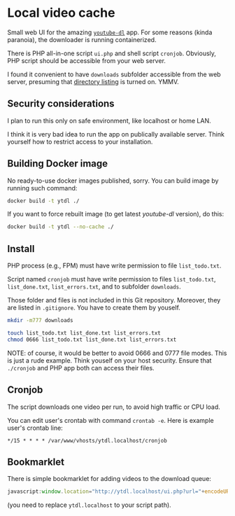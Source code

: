 Local video cache
=================

Small web UI for the amazing [`youtube-dl`][1] app.
For some reasons (kinda paranoia), the downloader is running containerized.

There is PHP all-in-one script `ui.php` and shell script `cronjob`.
Obviously, PHP script should be accessible from your web server.

I found it convenient to have `downloads` subfolder accessible from
the web server, presuming that [directory listing][2] is turned on.
YMMV.

Security considerations
-----------------------

I plan to run this only on safe environment, like localhost or home LAN.

I think it is very bad idea to run the app on publically available server.
Think yourself how to restrict access to your installation.

Building Docker image
---------------------

No ready-to-use docker images published, sorry.
You can build image by running such command:

```sh
docker build -t ytdl ./
```

If you want to force rebuilt image (to get latest _youtube-dl_ version),
do this:


```sh
docker build -t ytdl --no-cache ./
```

Install
-------

PHP process (e.g., FPM) must have write permission to file `list_todo.txt`.

Script named `cronjob` must have write permission to files `list_todo.txt`,
`list_done.txt`, `list_errors.txt`, and to subfolder `downloads`.

Those folder and files is not included in this Git repository.
Moreover, they are listed in `.gitignore`.
You have to create them by youself.

```sh
mkdir -m777 downloads

touch list_todo.txt list_done.txt list_errors.txt
chmod 0666 list_todo.txt list_done.txt list_errors.txt
```

NOTE: of course, it would be better to avoid 0666 and 0777 file modes.
This is just a rude example. Think youself on your host security.
Ensure that `./cronjob` and PHP app both can access their files.

Cronjob
-------

The script downloads one video per run, to avoid high traffic or CPU load.

You can edit user's crontab with command `crontab -e`.
Here is example user's crontab line:

```crontab
*/15 * * * * /var/www/vhosts/ytdl.localhost/cronjob
```

Bookmarklet
-----------

There is simple bookmarklet for adding videos to the download queue:

```js
javascript:window.location="http://ytdl.localhost/ui.php?url="+encodeURIComponent(window.location.href);
```

(you need to replace `ytdl.localhost` to your script path).

[1]: https://github.com/ytdl-org/youtube-dl/
[2]: https://httpd.apache.org/docs/2.4/mod/mod_autoindex.html
